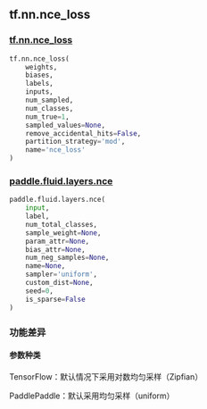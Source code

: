## tf.nn.nce_loss

### [tf.nn.nce_loss](https://www.tensorflow.org/api_docs/python/tf/nn/nce_loss)

```python
tf.nn.nce_loss(
    weights,
    biases,
    labels,
    inputs,
    num_sampled,
    num_classes,
    num_true=1,
    sampled_values=None,
    remove_accidental_hits=False,
    partition_strategy='mod',
    name='nce_loss'
)
```

### [paddle.fluid.layers.nce](https://www.paddlepaddle.org.cn/documentation/docs/zh/1.5/api_cn/layers_cn/nn_cn.html#nce)

```python
paddle.fluid.layers.nce(
    input,
    label,
    num_total_classes,
    sample_weight=None,
    param_attr=None,
    bias_attr=None,
    num_neg_samples=None,
    name=None,
    sampler='uniform',
    custom_dist=None,
    seed=0,
    is_sparse=False
)
```

### 功能差异

#### 参数种类

TensorFlow：默认情况下采用对数均匀采样（Zipfian）

PaddlePaddle：默认采用均匀采样（uniform）

